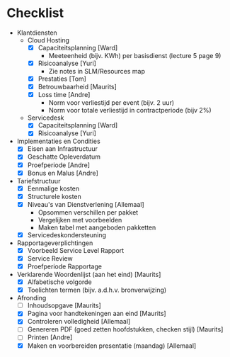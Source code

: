 # Checklist

- Klantdiensten
	- Cloud Hosting
		- [x] Capaciteitsplanning [Ward]
			- Meeteenheid (bijv. KWh) per basisdienst (lecture 5 page 9)
		- [x] Risicoanalyse [Yuri]
			- Zie notes in SLM/Resources map
		- [x] Prestaties [Tom]
		- [x] Betrouwbaarheid [Maurits]
		- [x] Loss time [Andre]
			- Norm voor verliestijd per event (bijv. 2 uur)
			- Norm voor totale verliestijd in contractperiode (bijv 2%)
	- Servicedesk
		- [x] Capaciteitsplanning [Ward]
		- [x] Risicoanalyse [Yuri]
- Implementaties en Condities
	- [x] Eisen aan Infrastructuur
	- [x] Geschatte Opleverdatum
	- [x] Proefperiode [Andre]
	- [x] Bonus en Malus [Andre]
- Tariefstructuur
	- [x] Eenmalige kosten
	- [x] Structurele kosten
	- [x] Niveau's van Dienstverlening [Allemaal]
		- Opsommen verschillen per pakket
		- Vergelijken met voorbeelden
		- Maken tabel met aangeboden pakketten
	- [x] Servicedeskondersteuning
- Rapportageverplichtingen
	- [x] Voorbeeld Service Level Rapport
	- [x] Service Review
	- [x] Proefperiode Rapportage
- Verklarende Woordenlijst (aan het eind) [Maurits]
	- [x] Alfabetische volgorde
	- [x] Toelichten termen (bijv. a.d.h.v. bronverwijzing)
- Afronding
	- [ ] Inhoudsopgave [Maurits]
	- [x] Pagina voor handtekeningen aan eind [Maurits]
	- [x] Controleren volledigheid [Allemaal]
	- [ ] Genereren PDF (goed zetten hoofdstukken, checken stijl) [Maurits]
	- [ ] Printen [Andre]
	- [x] Maken en voorbereiden presentatie (maandag) [Allemaal]

